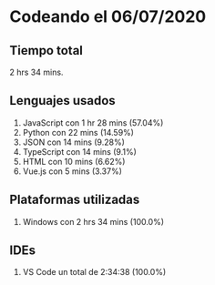 # Codeando el 06/07/2020

## Tiempo total
2 hrs 34 mins.

## Lenguajes usados
1. JavaScript con 1 hr 28 mins (57.04%)
1. Python con 22 mins (14.59%)
1. JSON con 14 mins (9.28%)
1. TypeScript con 14 mins (9.1%)
1. HTML con 10 mins (6.62%)
1. Vue.js con 5 mins (3.37%)

## Plataformas utilizadas
1. Windows con 2 hrs 34 mins (100.0%)

## IDEs
1. VS Code un total de 2:34:38 (100.0%)
